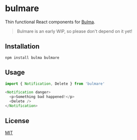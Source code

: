# bulmare

Thin functional React components for [Bulma][].

> Bulmare is an early WIP, so please don't depend on it yet!

## Installation

```shell
npm install bulma bulmare
```

## Usage

```js
import { Notification, Delete } from 'bulmare'

<Notification danger>
  <p>Something bad happened!</p>
  <Delete />
</Notification>
```

## License

[MIT][]

[Bulma]: http://bulma.io
[MIT]: ./LICENSE
